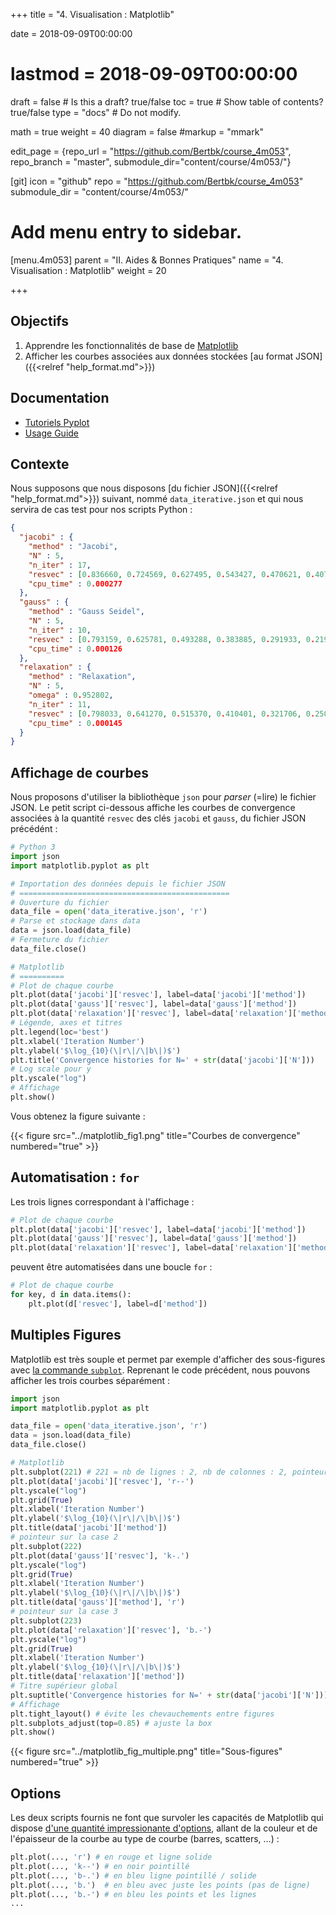+++
title = "4. Visualisation : Matplotlib"

date = 2018-09-09T00:00:00
# lastmod = 2018-09-09T00:00:00

draft = false  # Is this a draft? true/false
toc = true  # Show table of contents? true/false
type = "docs"  # Do not modify.

math = true
weight = 40
diagram = false
#markup = "mmark"

edit_page = {repo_url = "https://github.com/Bertbk/course_4m053", repo_branch = "master", submodule_dir="content/course/4m053/"}

[git]
  icon = "github"
  repo = "https://github.com/Bertbk/course_4m053"
  submodule_dir = "content/course/4m053/"

# Add menu entry to sidebar.
[menu.4m053]
  parent = "II. Aides & Bonnes Pratiques"
  name = "4. Visualisation : Matplotlib"
  weight = 20

+++

## Objectifs

1. Apprendre les fonctionnalités de base de [Matplotlib](https://matplotlib.org/)
2. Afficher les courbes associées aux données stockées [au format JSON]({{<relref "help_format.md">}})

## Documentation

- [Tutoriels Pyplot](https://matplotlib.org/tutorials/introductory/pyplot.html#sphx-glr-tutorials-introductory-pyplot-py)
- [Usage Guide](https://matplotlib.org/tutorials/introductory/usage.html#sphx-glr-tutorials-introductory-usage-py)


## Contexte

Nous supposons que nous disposons [du fichier JSON]({{<relref "help_format.md">}}) suivant, nommé `data_iterative.json` et qui nous servira de cas test pour nos scripts Python :

```json
{
  "jacobi" : {
    "method" : "Jacobi",
    "N" : 5,
    "n_iter" : 17,
    "resvec" : [0.836660, 0.724569, 0.627495, 0.543427, 0.470621, 0.407570, 0.352966, 0.305677, 0.264724, 0.229258, 0.198543, 0.171944, 0.148908, 0.128958, 0.111681, 0.096718],
    "cpu_time" : 0.000277
  },
  "gauss" : {
    "method" : "Gauss Seidel",
    "N" : 5,
    "n_iter" : 10,
    "resvec" : [0.793159, 0.625781, 0.493288, 0.383885, 0.291933, 0.219996, 0.165263, 0.124014, 0.093027],
    "cpu_time" : 0.000126
  },
  "relaxation" : {
    "method" : "Relaxation",
    "N" : 5,
    "omega" : 0.952802,
    "n_iter" : 11,
    "resvec" : [0.798033, 0.641270, 0.515370, 0.410401, 0.321706, 0.250058, 0.193648, 0.149731, 0.115701, 0.089382],
    "cpu_time" : 0.000145
  }
}
```

## Affichage de courbes

Nous proposons d'utiliser la bibliothèque `json` pour *parser* (=lire) le fichier JSON. Le petit script ci-dessous affiche les courbes de convergence associées à la quantité `resvec` des clés `jacobi` et `gauss`, du fichier JSON précédént :

```python
# Python 3
import json
import matplotlib.pyplot as plt

# Importation des données depuis le fichier JSON
# ===============================================
# Ouverture du fichier
data_file = open('data_iterative.json', 'r')
# Parse et stockage dans data
data = json.load(data_file)
# Fermeture du fichier
data_file.close()

# Matplotlib
# ==========
# Plot de chaque courbe
plt.plot(data['jacobi']['resvec'], label=data['jacobi']['method'])
plt.plot(data['gauss']['resvec'], label=data['gauss']['method'])
plt.plot(data['relaxation']['resvec'], label=data['relaxation']['method'])
# Légende, axes et titres
plt.legend(loc='best')
plt.xlabel('Iteration Number')
plt.ylabel('$\log_{10}(\|r\|/\|b\|)$')
plt.title('Convergence histories for N=' + str(data['jacobi']['N']))
# Log scale pour y
plt.yscale("log")
# Affichage
plt.show()
```

Vous obtenez la figure suivante :

{{< figure src="../matplotlib_fig1.png" title="Courbes de convergence" numbered="true" >}}


## Automatisation : `for`

Les trois lignes correspondant à l'affichage :
```python
# Plot de chaque courbe
plt.plot(data['jacobi']['resvec'], label=data['jacobi']['method'])
plt.plot(data['gauss']['resvec'], label=data['gauss']['method'])
plt.plot(data['relaxation']['resvec'], label=data['relaxation']['method'])
```

peuvent être automatisées dans une boucle `for` :
```python
# Plot de chaque courbe
for key, d in data.items():
    plt.plot(d['resvec'], label=d['method'])
```




## Multiples Figures

Matplotlib est très souple et permet par exemple d'afficher des sous-figures avec [la commande `subplot`](https://matplotlib.org/api/_as_gen/matplotlib.pyplot.subplot.html#matplotlib.pyplot.subplot). Reprenant le code précédent, nous pouvons afficher les trois courbes séparément :

```python
import json
import matplotlib.pyplot as plt

data_file = open('data_iterative.json', 'r')
data = json.load(data_file)
data_file.close()

# Matplotlib
plt.subplot(221) # 221 = nb de lignes : 2, nb de colonnes : 2, pointeur sur la case : 1
plt.plot(data['jacobi']['resvec'], 'r--')
plt.yscale("log")
plt.grid(True)
plt.xlabel('Iteration Number')
plt.ylabel('$\log_{10}(\|r\|/\|b\|)$')
plt.title(data['jacobi']['method'])
# pointeur sur la case 2
plt.subplot(222)
plt.plot(data['gauss']['resvec'], 'k-.')
plt.yscale("log")
plt.grid(True)
plt.xlabel('Iteration Number')
plt.ylabel('$\log_{10}(\|r\|/\|b\|)$')
plt.title(data['gauss']['method'], 'r')
# pointeur sur la case 3
plt.subplot(223)
plt.plot(data['relaxation']['resvec'], 'b.-')
plt.yscale("log")
plt.grid(True)
plt.xlabel('Iteration Number')
plt.ylabel('$\log_{10}(\|r\|/\|b\|)$')
plt.title(data['relaxation']['method'])
# Titre supérieur global
plt.suptitle('Convergence histories for N=' + str(data['jacobi']['N']))
# Affichage
plt.tight_layout() # évite les chevauchements entre figures 
plt.subplots_adjust(top=0.85) # ajuste la box
plt.show()
```

{{< figure src="../matplotlib_fig_multiple.png" title="Sous-figures" numbered="true" >}}




## Options

Les deux scripts fournis ne font que survoler les capacités de Matplotlib qui dispose [d'une quantité impressionante d'options](https://matplotlib.org/api/_as_gen/matplotlib.lines.Line2D.html#matplotlib.lines.Line2D), allant de la couleur et de l'épaisseur de la courbe au type de courbe (barres, scatters, ...) :

```python
plt.plot(..., 'r') # en rouge et ligne solide
plt.plot(..., 'k--') # en noir pointillé
plt.plot(..., 'b-.') # en bleu ligne pointillé / solide
plt.plot(..., 'b.')  # en bleu avec juste les points (pas de ligne)
plt.plot(..., 'b.-') # en bleu les points et les lignes
...
```